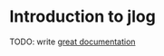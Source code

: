# Introduction to jlog

TODO: write [great documentation](http://jacobian.org/writing/what-to-write/)
